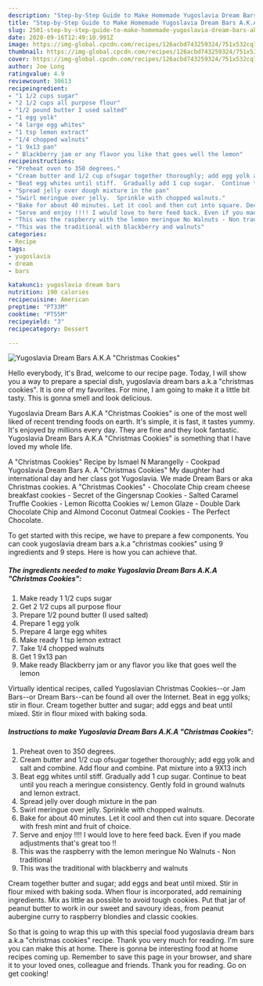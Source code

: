 ```yaml
---
description: "Step-by-Step Guide to Make Homemade Yugoslavia Dream Bars A.K.A &amp;#34;Christmas Cookies&amp;#34;"
title: "Step-by-Step Guide to Make Homemade Yugoslavia Dream Bars A.K.A &amp;#34;Christmas Cookies&amp;#34;"
slug: 2501-step-by-step-guide-to-make-homemade-yugoslavia-dream-bars-aka-and-34-christmas-cookies-and-34
date: 2020-09-16T12:49:10.991Z
image: https://img-global.cpcdn.com/recipes/126acbd743259324/751x532cq70/yugoslavia-dream-bars-aka-christmas-cookies-recipe-main-photo.jpg
thumbnail: https://img-global.cpcdn.com/recipes/126acbd743259324/751x532cq70/yugoslavia-dream-bars-aka-christmas-cookies-recipe-main-photo.jpg
cover: https://img-global.cpcdn.com/recipes/126acbd743259324/751x532cq70/yugoslavia-dream-bars-aka-christmas-cookies-recipe-main-photo.jpg
author: Joe Long
ratingvalue: 4.9
reviewcount: 30613
recipeingredient:
- "1 1/2 cups sugar"
- "2 1/2 cups all purpose flour"
- "1/2 pound butter I used salted"
- "1 egg yolk"
- "4 large egg whites"
- "1 tsp lemon extract"
- "1/4 chopped walnuts"
- "1 9x13 pan"
- " Blackberry jam or any flavor you like that goes well the lemon"
recipeinstructions:
- "Preheat oven to 350 degrees."
- "Cream butter and 1/2 cup ofsugar together thoroughly; add egg yolk and salt and combine.  Add flour and combine.  Pat mixture into a 9X13 inch"
- "Beat egg whites until stiff.  Gradually add 1 cup sugar.  Continue to beat until you reach a meringue consistency.  Gently fold in ground walnuts and lemon extract."
- "Spread jelly over dough mixture in the pan"
- "Swirl meringue over jelly.  Sprinkle with chopped walnuts."
- "Bake for about 40 minutes. Let it cool and then cut into square. Decorate with fresh mint and fruit of choice."
- "Serve and enjoy !!!! I would love to here feed back. Even if you made adjustments that&#39;s great too !!"
- "This was the raspberry with the lemon meringue No Walnuts - Non traditional"
- "This was the traditional with blackberry and walnuts"
categories:
- Recipe
tags:
- yugoslavia
- dream
- bars

katakunci: yugoslavia dream bars 
nutrition: 190 calories
recipecuisine: American
preptime: "PT33M"
cooktime: "PT55M"
recipeyield: "3"
recipecategory: Dessert

---
```



![Yugoslavia Dream Bars A.K.A &#34;Christmas Cookies&#34;](https://img-global.cpcdn.com/recipes/126acbd743259324/751x532cq70/yugoslavia-dream-bars-aka-christmas-cookies-recipe-main-photo.jpg)

Hello everybody, it's Brad, welcome to our recipe page. Today, I will show you a way to prepare a special dish, yugoslavia dream bars a.k.a &#34;christmas cookies&#34;. It is one of my favorites. For mine, I am going to make it a little bit tasty. This is gonna smell and look delicious.

Yugoslavia Dream Bars A.K.A &#34;Christmas Cookies&#34; is one of the most well liked of recent trending foods on earth. It's simple, it is fast, it tastes yummy. It's enjoyed by millions every day. They are fine and they look fantastic. Yugoslavia Dream Bars A.K.A &#34;Christmas Cookies&#34; is something that I have loved my whole life.

A &#34;Christmas Cookies&#34; Recipe by Ismael N Marangelly - Cookpad Yugoslavia Dream Bars A. A &#34;Christmas Cookies&#34; My daughter had international day and her class got Yugoslavia. We made Dream Bars or aka Christmas cookies. A &#34;Christmas Cookies&#34; - Chocolate Chip cream cheese breakfast cookies - Secret of the Gingersnap Cookies - Salted Caramel Truffle Cookies - Lemon Ricotta Cookies w/ Lemon Glaze - Double Dark Chocolate Chip and Almond Coconut Oatmeal Cookies - The Perfect Chocolate.


To get started with this recipe, we have to prepare a few components. You can cook yugoslavia dream bars a.k.a &#34;christmas cookies&#34; using 9 ingredients and 9 steps. Here is how you can achieve that.

<!--inarticleads1-->

##### The ingredients needed to make Yugoslavia Dream Bars A.K.A &#34;Christmas Cookies&#34;:

1. Make ready 1 1/2 cups sugar
1. Get 2 1/2 cups all purpose flour
1. Prepare 1/2 pound butter (I used salted)
1. Prepare 1 egg yolk
1. Prepare 4 large egg whites
1. Make ready 1 tsp lemon extract
1. Take 1/4 chopped walnuts
1. Get 1 9x13 pan
1. Make ready  Blackberry jam or any flavor you like that goes well the lemon


Virtually identical recipes, called Yugoslavian Christmas Cookies--or Jam Bars--or Dream Bars--can be found all over the Internet. Beat in egg yolks; stir in flour. Cream together butter and sugar; add eggs and beat until mixed. Stir in flour mixed with baking soda. 

<!--inarticleads2-->

##### Instructions to make Yugoslavia Dream Bars A.K.A &#34;Christmas Cookies&#34;:

1. Preheat oven to 350 degrees.
1. Cream butter and 1/2 cup ofsugar together thoroughly; add egg yolk and salt and combine.  Add flour and combine.  Pat mixture into a 9X13 inch
1. Beat egg whites until stiff.  Gradually add 1 cup sugar.  Continue to beat until you reach a meringue consistency.  Gently fold in ground walnuts and lemon extract.
1. Spread jelly over dough mixture in the pan
1. Swirl meringue over jelly.  Sprinkle with chopped walnuts.
1. Bake for about 40 minutes. Let it cool and then cut into square. Decorate with fresh mint and fruit of choice.
1. Serve and enjoy !!!! I would love to here feed back. Even if you made adjustments that&#39;s great too !!
1. This was the raspberry with the lemon meringue No Walnuts - Non traditional
1. This was the traditional with blackberry and walnuts


Cream together butter and sugar; add eggs and beat until mixed. Stir in flour mixed with baking soda. When flour is incorporated, add remaining ingredients. Mix as little as possible to avoid tough cookies. Put that jar of peanut butter to work in our sweet and savoury ideas, from peanut aubergine curry to raspberry blondies and classic cookies. 

So that is going to wrap this up with this special food yugoslavia dream bars a.k.a &#34;christmas cookies&#34; recipe. Thank you very much for reading. I'm sure you can make this at home. There is gonna be interesting food at home recipes coming up. Remember to save this page in your browser, and share it to your loved ones, colleague and friends. Thank you for reading. Go on get cooking!
